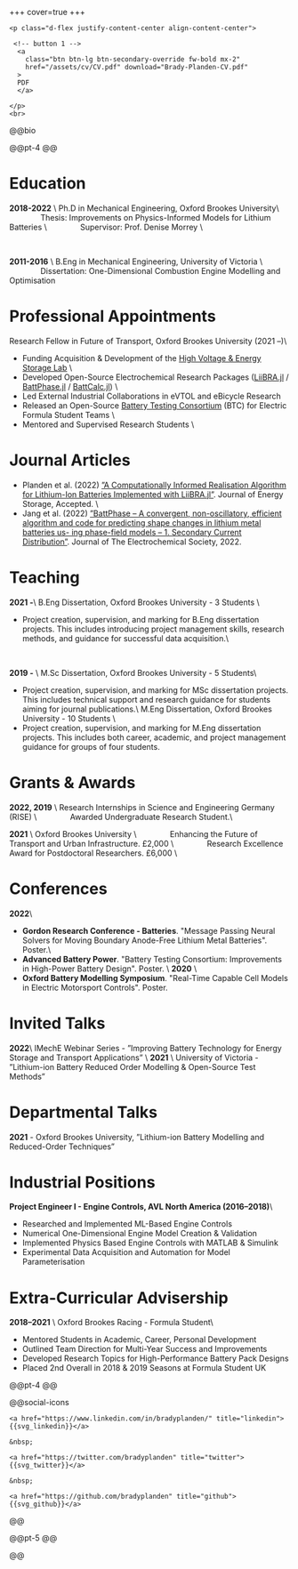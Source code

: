 +++
cover=true
+++

~~~
<p class="d-flex justify-content-center align-content-center">

 <!-- button 1 -->
  <a
    class="btn btn-lg btn-secondary-override fw-bold mx-2"
    href="/assets/cv/CV.pdf" download="Brady-Planden-CV.pdf"
  >
  PDF
  </a>
  
</p>
<br>
~~~

@@bio

@@pt-4 @@


# Education
**2018-2022** \\
Ph.D in Mechanical Engineering, Oxford Brookes University\\
&emsp;&emsp;&emsp;&emsp;Thesis: Improvements on Physics-Informed Models for Lithium Batteries \\
&emsp;&emsp;&emsp;&emsp;Supervisor: Prof. Denise Morrey \\

&nbsp;

**2011-2016** \\
B.Eng in Mechanical Engineering, University of Victoria  \\
&emsp;&emsp;&emsp;&emsp;Dissertation: One-Dimensional Combustion Engine Modelling and Optimisation

# Professional Appointments
Research Fellow in Future of Transport, Oxford Brookes University (2021 –)\\

* Funding Acquisition & Development of the [High Voltage & Energy Storage Lab](https://hves.brookes.ac.uk/) \\
* Developed Open-Source Electrochemical Research Packages ([LiiBRA.jl](https://github.com/BradyPlanden/LiiBRA.jl) / [BattPhase.jl](https://github.com/BradyPlanden/BattPhase.jl) / [BattCalc.jl](https://github.com/BradyPlanden/BattCalc.jl)) \\
* Led External Industrial Collaborations in eVTOL and eBicycle Research
* Released an Open-Source [Battery Testing Consortium](https://github.com/HVES-Battery-Testing-Consortium) (BTC) for Electric Formula Student Teams \\
* Mentored and Supervised Research Students \\

# Journal Articles

* Planden et al. (2022) [”A Computationally Informed Realisation Algorithm for Lithium-Ion Batteries Implemented with LiiBRA.jl”](https://arxiv.org/abs/2203.17105). Journal of Energy Storage, Accepted. \\
* Jang et al. (2022) [”BattPhase – A convergent, non-oscillatory, efficient algorithm and code for predicting shape changes in lithium metal batteries us- ing phase-field models – 1. Secondary Current Distribution”](https://iopscience.iop.org/article/10.1149/1945-7111/ac86a7). Journal of The Electrochemical Society, 2022.



# Teaching
**2021 -**\\
 B.Eng Dissertation, Oxford Brookes University - 3 Students \\ 
* Project creation, supervision, and marking for B.Eng dissertation projects. This includes introducing project management skills, research methods, and guidance for successful data acquisition.\\

&nbsp;

**2019 -** \\
M.Sc Dissertation, Oxford Brookes University - 5 Students\\
* Project creation, supervision, and marking for MSc dissertation projects. This includes technical support and research guidance for students aiming for journal publications.\\
M.Eng Dissertation, Oxford Brookes University - 10 Students \\ 
* Project creation, supervision, and marking for M.Eng dissertation projects. This includes both career, academic, and project management guidance for groups of four students.


# Grants & Awards
**2022, 2019** \\ 
Research Internships in Science and Engineering Germany (RISE) \\
&emsp;&emsp;&emsp;&emsp;Awarded Undergraduate Research Student.\\

**2021** \\
Oxford Brookes University \\
&emsp;&emsp;&emsp;&emsp;Enhancing the Future of Transport and Urban Infrastructure. £2,000 \\
&emsp;&emsp;&emsp;&emsp;Research Excellence Award for Postdoctoral Researchers. £6,000 \\


# Conferences
**2022**\\
* **Gordon Research Conference - Batteries**. "Message Passing Neural Solvers for Moving Boundary Anode-Free Lithium Metal Batteries". Poster.\\
* **Advanced Battery Power**. "Battery Testing Consortium: Improvements in High-Power Battery Design". Poster. \\
**2020** \\ 
* **Oxford Battery Modelling Symposium**. "Real-Time Capable Cell Models in Electric Motorsport Controls". Poster.


# Invited Talks
**2022**\\
 IMechE Webinar Series - ”Improving Battery Technology for Energy Storage and Transport Applications” \\
**2021** \\
University of Victoria - ”Lithium-ion Battery Reduced Order Modelling & Open-Source Test Methods”

# Departmental Talks
**2021** - Oxford Brookes University,
”Lithium-ion Battery Modelling and Reduced-Order Techniques”

# Industrial Positions
**Project Engineer I - Engine Controls, AVL North America (2016–2018)**\\
* Researched and Implemented ML-Based Engine Controls
* Numerical One-Dimensional Engine Model Creation & Validation
* Implemented Physics Based Engine Controls with MATLAB & Simulink
* Experimental Data Acquisition and Automation for Model Parameterisation

# Extra-Curricular Advisership
**2018–2021** \\
Oxford Brookes Racing - Formula Student\\
* Mentored Students in Academic, Career, Personal Development
* Outlined Team Direction for Multi-Year Success and Improvements
* Developed Research Topics for High-Performance Battery Pack Designs 
* Placed 2nd Overall in 2018 & 2019 Seasons at Formula Student UK



<!-- ## License

The content of this website is under the permissive [creative commons 4.0](https://creativecommons.org/licenses/by/4.0/legalcode) license.
The code snippets can all be considered to be under the [MIT License](https://opensource.org/licenses/MIT).
If you find something useful on this site, drop me a line, it will encourage me to keep writing!

-->

@@pt-4 @@

@@social-icons
~~~
<a href="https://www.linkedin.com/in/bradyplanden/" title="linkedin">{{svg_linkedin}}</a>

&nbsp;

<a href="https://twitter.com/bradyplanden" title="twitter">{{svg_twitter}}</a>

&nbsp;

<a href="https://github.com/bradyplanden" title="github">{{svg_github}}</a>
~~~
@@

@@pt-5 @@

@@ <!-- end of bio div -->
